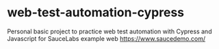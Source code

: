 # web-test-automation-cypress
Personal basic project to practice web test automation with Cypress and Javascript for SauceLabs example web https://www.saucedemo.com/
